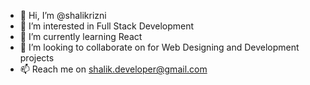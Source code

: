 - 👋 Hi, I’m @shalikrizni
- 👀 I’m interested in Full Stack Development
- 🌱 I’m currently learning React
- 💞️ I’m looking to collaborate on for Web Designing and Development projects
- 📫 Reach me on shalik.developer@gmail.com

<!---
shalikrizni/shalikrizni is a ✨ special ✨ repository because its `README.md` (this file) appears on your GitHub profile.
You can click the Preview link to take a look at your changes.
--->
